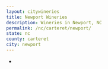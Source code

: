 ```yaml
---
layout: citywineries
title: Newport Wineries
description: Wineries in Newport, NC
permalink: /nc/carteret/newport/
state: nc
county: carteret
city: newport
---
```

-
